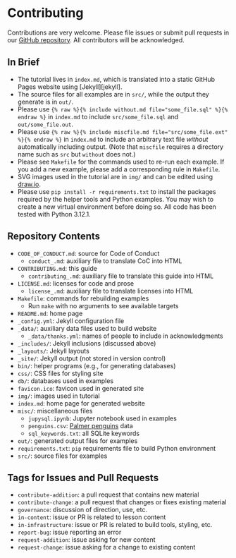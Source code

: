 # Contributing

Contributions are very welcome.
Please file issues or submit pull requests in our [GitHub repository][repo].
All contributors will be acknowledged.

## In Brief

-   The tutorial lives in `index.md`,
    which is translated into a static GitHub Pages website using [Jekyll][jekyll].
-   The source files for all examples are in `src/`,
    while the output they generate is in `out/`.
-   Please use `{% raw %}{% include without.md file="some_file.sql" %}{% endraw %}`
    in `index.md` to include `src/some_file.sql` and `out/some_file.out`.
-   Please use `{% raw %}{% include miscfile.md file="src/some_file.ext" %}{% endraw %}`
    in `index.md` to include an arbitrary text file *without* automatically including output.
    (Note that `miscfile` requires a directory name such as `src`
    but `without` does not.)
-   Please see `Makefile` for the commands used to re-run each example.
    If you add a new example,
    please add a corresponding rule in `Makefile`.
-   SVG images used in the tutorial are in `img/`
    and can be edited using [draw.io][draw-io].
-   Please use `pip install -r requirements.txt`
    to install the packages required by the helper tools and Python examples.
    You may wish to create a new virtual environment before doing so.
    All code has been tested with Python 3.12.1.

## Repository Contents

-   `CODE_OF_CONDUCT.md`: source for Code of Conduct
    -   `conduct_.md`: auxiliary file to translate CoC into HTML
-   `CONTRIBUTING.md`: this guide
    -   `contributing_.md`: auxiliary file to translate this guide into HTML
-   `LICENSE.md`: licenses for code and prose
    -   `license_.md`: auxiliary file to translate licenses into HTML
-   `Makefile`: commands for rebuilding examples
    -   Run `make` with no arguments to see available targets
-   `README.md`: home page
-   `_config.yml`: Jekyll configuration file
-   `_data/`: auxiliary data files used to build website
    -   `_data/thanks.yml`: names of people to include in acknowledgments
-   `_includes/`: Jekyll inclusions (discussed above)
-   `_layouts/`: Jekyll layouts
-   `_site/`: Jekyll output (not stored in version control)
-   `bin/`: helper programs (e.g., for generating databases)
-   `css/`: CSS files for styling site
-   `db/`: databases used in examples
-   `favicon.ico`: favicon used in generated site
-   `img/`: images used in tutorial
-   `index.md`: home page for generated website
-   `misc/`: miscellaneous files
    -   `jupysql.ipynb`: Jupyter notebook used in examples
    -   `penguins.csv`: [Palmer penguins][palmer-penguins] data
    -   `sql_keywords.txt`: all SQLite keywords
-   `out/`: generated output files for examples
-   `requirements.txt`: `pip` requirements file to build Python environment
-   `src/`: source files for examples

## Tags for Issues and Pull Requests

-   `contribute-addition`: a pull request that contains new material
-   `contribute-change`: a pull request that changes or fixes existing material
-   `governance`: discussion of direction, use, etc.
-   `in-content`: issue or PR is related to lesson content
-   `in-infrastructure`: issue or PR is related to build tools, styling, etc.
-   `report-bug`: issue reporting an error
-   `request-addition`: issue asking for new content
-   `request-change`: issue asking for a change to existing content

[draw-io]: https://www.drawio.com/
[jeykll]: https://jekyllrb.com/
[palmer-penguins]: https://allisonhorst.github.io/palmerpenguins/
[repo]: https://github.com/{{site.repository}}
